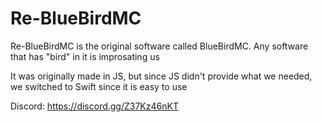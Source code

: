 # Re-BlueBirdMC

Re-BlueBirdMC is the original software called BlueBirdMC. Any software that has "bird" in it is improsating us

It was originally made in JS, but since JS didn't provide what we needed, we switched to Swift since it is easy to use

Discord: https://discord.gg/Z37Kz46nKT
